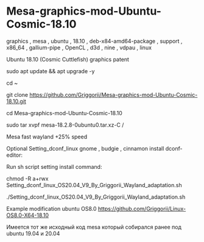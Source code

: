 # Mesa-graphics-mod-Ubuntu-Cosmic-18.10
graphics , mesa , ubuntu , 18.10 , deb-x84-amd64-package , support , x86_64 , gallium-pipe , OpenCL , d3d , nine , vdpau , linux

Ubuntu 18.10 (Cosmic Cuttlefish) graphics patent

sudo apt update && apt upgrade -y

cd ~

git clone https://github.com/Griggorii/Mesa-graphics-mod-Ubuntu-Cosmic-18.10.git

cd Mesa-graphics-mod-Ubuntu-Cosmic-18.10

sudo tar xvpf mesa-18.2.8-0ubuntu0.tar.xz-C /

Mesa fast wayland +25% speed

Optional Setting_dconf_linux gnome , budgie , cinnamon install dconf-editor:

Run sh script setting install command:

chmod -R a+rwx Setting_dconf_linux_OS20.04_V9_By_Griggorii_Wayland_adaptation.sh

./Setting_dconf_linux_OS20.04_V9_By_Griggorii_Wayland_adaptation.sh

Example modification ubuntu OS8.0 https://github.com/Griggorii/Linux-OS8.0-X64-18.10

Имеется тот же исходный код mesa который собирался ранее под ubuntu 19.04 и 20.04




